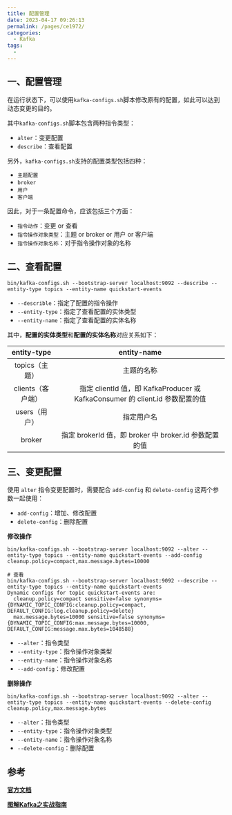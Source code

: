 ```yaml
---
title: 配置管理
date: 2023-04-17 09:26:13
permalink: /pages/ce1972/
categories:
  - Kafka
tags:
  - 
---
```

## 一、配置管理

在运行状态下，可以使用`kafka-configs.sh`脚本修改原有的配置，如此可以达到动态变更的目的。

其中`kafka-configs.sh`脚本包含两种指令类型：

- `alter`：变更配置
- `describe`：查看配置

另外，`kafka-configs.sh`支持的配置类型包括四种：

- `主题配置`
- `broker`
- `用户`
- `客户端`

因此，对于一条配置命令，应该包括三个方面：

- `指令动作`：变更 or 查看
- `指令操作对象类型`：主题 or broker or 用户 or 客户端
- `指令操作对象名称`：对于指令操作对象的名称

## 二、查看配置

```shell
bin/kafka-configs.sh --bootstrap-server localhost:9092 --describe --entity-type topics --entity-name quickstart-events
```

- `--describle`：指定了配置的指令操作
- `--entity-type`：指定了查看配置的实体类型
- `--entity-name`：指定了查看配置的实体名称

其中，**配置的实体类型**和**配置的实体名称**对应关系如下：

|  **entity-type**  |                         entity-name                          |
| :---------------: | :----------------------------------------------------------: |
|  topics（主题）   |                          主题的名称                          |
| clients（客户端） | 指定 clientId 值，即 KafkaProducer 或 KafkaConsumer 的 client.id 参数配置的值 |
|   users（用户）   |                          指定用户名                          |
|      broker       |    指定 brokerId 值，即 broker 中 broker.id 参数配置的值     |

## 三、变更配置

使用 `alter` 指令变更配置时，需要配合 `add-config` 和 `delete-config` 这两个参数一起使用：

- `add-config`：增加、修改配置
- `delete-config`：删除配置

**修改操作**

```shell
bin/kafka-configs.sh --bootstrap-server localhost:9092 --alter --entity-type topics --entity-name quickstart-events --add-config  cleanup.policy=compact,max.message.bytes=10000
```

```shell
# 查看
bin/kafka-configs.sh --bootstrap-server localhost:9092 --describe --entity-type topics --entity-name quickstart-events
Dynamic configs for topic quickstart-events are:
  cleanup.policy=compact sensitive=false synonyms={DYNAMIC_TOPIC_CONFIG:cleanup.policy=compact, DEFAULT_CONFIG:log.cleanup.policy=delete}
  max.message.bytes=10000 sensitive=false synonyms={DYNAMIC_TOPIC_CONFIG:max.message.bytes=10000, DEFAULT_CONFIG:message.max.bytes=1048588}
```

- `--alter`：指令类型
- `--entity-type`：指令操作对象类型
- `--entity-name`：指令操作对象名称
- `--add-config`：修改配置

**删除操作**

```shell
bin/kafka-configs.sh --bootstrap-server localhost:9092 --alter --entity-type topics --entity-name quickstart-events --delete-config  cleanup.policy,max.message.bytes
```

- `--alter`：指令类型
- `--entity-type`：指令操作对象类型
- `--entity-name`：指令操作对象名称
- `--delete-config`：删除配置

## **参考**

**[官方文档](https://kafka.apache.org/documentation/)**

**[图解Kafka之实战指南](https://juejin.cn/book/6844733793220165639?enter_from=search_result&utm_source=search)**

